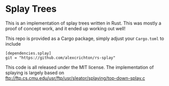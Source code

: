 # Splay Trees

This is an implementation of splay trees written in Rust. This was mostly a
proof of concept work, and it ended up working out well!

This repo is provided as a Cargo package, simply adjust your `Cargo.toml` to include

```
[dependencies.splay]
git = "https://github.com/alexcrichton/rs-splay"
```

This code is all released under the MIT license. The implementation of splaying
is largely based on ftp://ftp.cs.cmu.edu/usr/ftp/usr/sleator/splaying/top-down-splay.c
